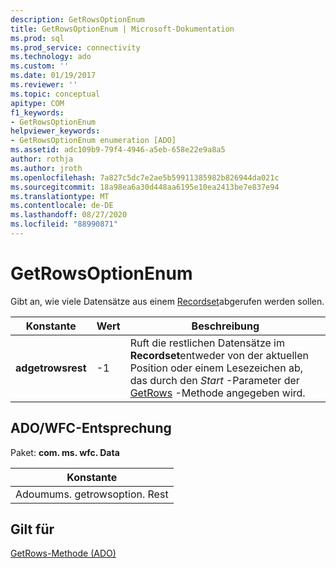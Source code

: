 ```yaml
---
description: GetRowsOptionEnum
title: GetRowsOptionEnum | Microsoft-Dokumentation
ms.prod: sql
ms.prod_service: connectivity
ms.technology: ado
ms.custom: ''
ms.date: 01/19/2017
ms.reviewer: ''
ms.topic: conceptual
apitype: COM
f1_keywords:
- GetRowsOptionEnum
helpviewer_keywords:
- GetRowsOptionEnum enumeration [ADO]
ms.assetid: adc109b9-79f4-4946-a5eb-658e22e9a8a5
author: rothja
ms.author: jroth
ms.openlocfilehash: 7a827c5dc7e2ae5b59911385982b826944da021c
ms.sourcegitcommit: 18a98ea6a30d448aa6195e10ea2413be7e837e94
ms.translationtype: MT
ms.contentlocale: de-DE
ms.lasthandoff: 08/27/2020
ms.locfileid: "88990871"
---
```

# <a name="getrowsoptionenum"></a>GetRowsOptionEnum
Gibt an, wie viele Datensätze aus einem [Recordset](./recordset-object-ado.md)abgerufen werden sollen.  
  
|Konstante|Wert|Beschreibung|  
|--------------|-----------|-----------------|  
|**adgetrowsrest**|-1|Ruft die restlichen Datensätze im **Recordset**entweder von der aktuellen Position oder einem Lesezeichen ab, das durch den *Start* -Parameter der [GetRows](./getrows-method-ado.md) -Methode angegeben wird.|  
  
## <a name="adowfc-equivalent"></a>ADO/WFC-Entsprechung  
 Paket: **com. ms. wfc. Data**  
  
|Konstante|  
|--------------|  
|Adoumums. getrowsoption. Rest|  
  
## <a name="applies-to"></a>Gilt für  
 [GetRows-Methode (ADO)](./getrows-method-ado.md)